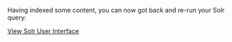 Having indexed some content, you can now got back and re-run your Solr query:

<div class="center-align">
    <a class="btn-small" href="https://[[HOST_SUBDOMAIN]]-8983-[[KATACODA_HOST]].environments.katacoda.com/">View Solr User Interface</a>
</div>

